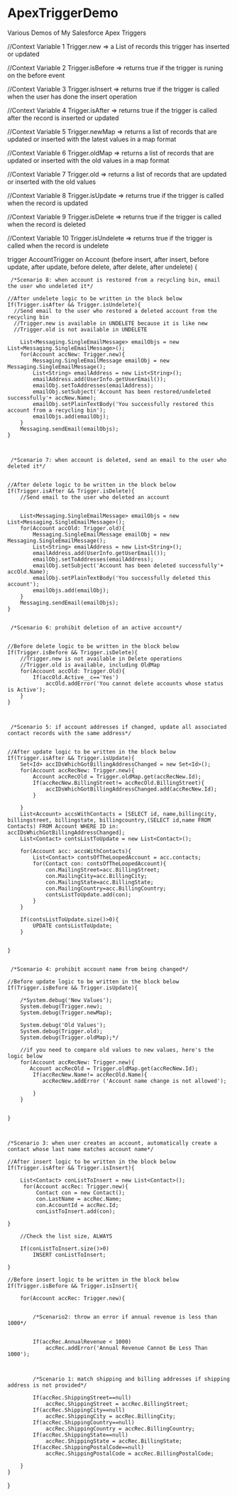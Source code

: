 # ApexTriggerDemo
Various Demos of My Salesforce Apex Triggers

//Context Variable 1 Trigger.new => a List of records this trigger has inserted or updated 

//Context Variable 2 Trigger.isBefore => returns true if the trigger is runing on the before event

//Context Variable 3 Trigger.isInsert => returns true if the trigger is called when the user has done the insert operation

//Context Variable 4 Trigger.isAfter => returns true if the trigger is called after the record is inserted or updated

//Context Variable 5 Trigger.newMap => returns a list of records that are updated or inserted with the latest values in a map format 

//Context Variable 6 Trigger.oldMap => returns a list of records that are updated or inserted with the old values in a map format 

//Context Variable 7 Trigger.old => returns a list of records that are updated or inserted with the old values

//Context Variable 8 Trigger.isUpdate => returns true if the trigger is called when the record is updated

//Context Variable 9 Trigger.isDelete => returns true if the trigger is called when the record is deleted

//Context Variable 10 Trigger.isUndelete => returns true if the trigger is called when the record is undelete


trigger AccountTrigger on Account (before insert, after insert, before update, after update, before delete, after delete, after undelete) {
    
     /*Scenario 8: when account is restored from a recycling bin, email the user who undeleted it*/
    
    //After undelete logic to be written in the block below
    If(Trigger.isAfter && Trigger.isUndelete){
      //Send email to the user who restored a deleted account from the recycling bin
      //Trigger.new is available in UNDELETE because it is like new
      //Trigger.old is not available in UNDELETE
               
        List<Messaging.SingleEmailMessage> emailObjs = new List<Messaging.SingleEmailMessage>();
        for(Account accNew: Trigger.new){
            Messaging.SingleEmailMessage emailObj = new Messaging.SingleEmailMessage();
            List<String> emailAddress = new List<String>();
            emailAddress.add(UserInfo.getUserEmail());
            emailObj.setToAddresses(emailAddress);
            emailObj.setSubject('Account has been restored/undeleted successfully'+ accNew.Name);
            emailObj.setPlainTextBody('You successfully restored this account from a recycling bin');
            emailObjs.add(emailObj);
        }
        Messaging.sendEmail(emailObjs);
    }
      
    
    
     /*Scenario 7: when account is deleted, send an email to the user who deleted it*/

    
    //After delete logic to be written in the block below
    If(Trigger.isAfter && Trigger.isDelete){
        //Send email to the user who deleted an account
        
       
        List<Messaging.SingleEmailMessage> emailObjs = new List<Messaging.SingleEmailMessage>();
        for(Account accOld: Trigger.old){
            Messaging.SingleEmailMessage emailObj = new Messaging.SingleEmailMessage();
            List<String> emailAddress = new List<String>();
            emailAddress.add(UserInfo.getUserEmail());
            emailObj.setToAddresses(emailAddress);
            emailObj.setSubject('Account has been deleted successfully'+ accOld.Name);
            emailObj.setPlainTextBody('You successfully deleted this account');
            emailObjs.add(emailObj);
        }
        Messaging.sendEmail(emailObjs);
    }
    
    
     /*Scenario 6: prohibit deletion of an active account*/
    
    
    //Before delete logic to be written in the block below
    If(Trigger.isBefore && Trigger.isDelete){
        //Trigger.new is not available in Delete operations
        //Trigger.old is available, including OldMap
        for(Account accOld: Trigger.Old){
            If(accOld.Active__c=='Yes')
                accOld.addError('You cannot delete accounts whose status is Active');
        }
    }
    
    

     /*Scenario 5: if account addresses if changed, update all associated contact records with the same address*/
    
    
    //After update logic to be written in the block below
    If(Trigger.isAfter && Trigger.isUpdate){
        Set<Id> accIDsWhichGotBillingAddressChanged = new Set<Id>();
        for(Account accRecNew: Trigger.new){
            Account accRecOld = Trigger.oldMap.get(accRecNew.Id);
            If(accRecNew.BillingStreet!= accRecOld.BillingStreet){
                accIDsWhichGotBillingAddressChanged.add(accRecNew.Id);
            }
                
        }
        List<Account> accsWithContacts = [SELECT id, name,billingcity, billingstreet, billingstate, billingcountry,(SELECT id,name FROM Contacts) FROM Account WHERE ID in: accIDsWhichGotBillingAddressChanged];
        List<Contact> contsListToUpdate = new List<Contact>();
            
        for(Account acc: accsWithContacts){
            List<Contact> contsOfTheLoopedAccount = acc.contacts;
            for(Contact con: contsOfTheLoopedAccount){
                con.MailingStreet=acc.BillingStreet;
                con.MailingCity=acc.BillingCity;
                con.MailingState=acc.BillingState;
                con.MailingCountry=acc.BillingCountry;
                contsListToUpdate.add(con);
            }
        }
    
        If(contsListToUpdate.size()>0){
            UPDATE contsListToUpdate;
        }
            
    
    }
    
    
     /*Scenario 4: prohibit account name from being changed*/
    
    //Before update logic to be written in the block below
    If(Trigger.isBefore && Trigger.isUpdate){
        
        /*System.debug('New Values');
        System.debug(Trigger.new);
        System.debug(Trigger.newMap);
        
        System.debug('Old Values');
        System.debug(Trigger.old);
        System.debug(Trigger.oldMap);*/
        
        //if you need to compare old values to new values, here's the logic below
        for(Account accRecNew: Trigger.new){
           Account accRecOld = Trigger.oldMap.get(accRecNew.Id);
            If(accRecNew.Name!= accRecOld.Name){
               accRecNew.addError ('Account name change is not allowed');

            }
        }
        
        
    }
    
    
     
    /*Scenario 3: when user creates an account, automatically create a contact whose last name matches account name*/
    
    //After insert logic to be written in the block below
    If(Trigger.isAfter && Trigger.isInsert){
        
        List<Contact> conListToInsert = new List<Contact>();
         for(Account accRec: Trigger.new){
             Contact con = new Contact();
             con.LastName = accRec.Name;
             con.AccountId = accRec.Id;
             conListToInsert.add(con);
             
    }
    
        //Check the list size, ALWAYS
        
        If(conListToInsert.size()>0)
            INSERT conListToInsert;
        
    }
    
    //Before insert logic to be written in the block below
    If(Trigger.isBefore && Trigger.isInsert){
        
        for(Account accRec: Trigger.new){
            
           
            /*Scenario2: throw an error if annual revenue is less than 1000*/
            
          
            If(accRec.AnnualRevenue < 1000)
                accRec.addError('Annual Revenue Cannot Be Less Than 1000');
                
            
            
            /*Scenario 1: match shipping and billing addresses if shipping address is not provided*/
                
            If(accRec.ShippingStreet==null)
                accRec.ShippingStreet = accRec.BillingStreet;
            If(accRec.ShippingCity==null)
                accRec.ShippingCity = accRec.BillingCity;
            If(accRec.ShippingCountry==null)
                accRec.ShippingCountry = accRec.BillingCountry;
            If(accRec.ShippingState==null)
                accRec.ShippingState = accRec.BillingState;
            If(accRec.ShippingPostalCode==null)
                accRec.ShippingPostalCode = accRec.BillingPostalCode;
            
        }
    }

}
